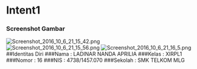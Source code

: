 # Intent1

### Screenshot Gambar
![Screenshot_2016_10_6_21_15_42.png](https://s10.postimg.org/63t3hyskp/Screenshot_2016_10_6_21_15_42.png)
![Screenshot_2016_10_6_21_15_56.png](https://s15.postimg.org/7fnd3xxyj/Screenshot_2016_10_6_21_15_56.png)
![Screenshot_2016_10_6_21_16_5.png](https://s13.postimg.org/634vxwgyv/Screenshot_2016_10_6_21_16_5.png)
##Identitas Diri
###Nama     : LADINAR NANDA APRILIA
###Kelas    : XIRPL1
###Nomor    : 16
###NIS      : 4738/1457.070
###Sekolah  : SMK TELKOM MLG
